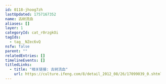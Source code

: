 ```yaml
---
id: 0118-jhoog7zh
lastUpdated: 1757167352
name: 古树流血
aliases: []
layer: 1
categoryId: cat_r0rzgkOi
tagIds:
  - tag__NZec6vQ
nsfw: false
parent: ""
relatedEntries: []
timelineEvents: []
titledLinks:
  - title: "相关链接: 古树流血"
    url: https://culture.ifeng.com/8/detail_2012_08/26/17099039_0.shtml
---
```


